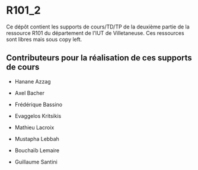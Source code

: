 # R101_2


Ce dépôt contient les supports de cours/TD/TP de la deuxième partie de la ressource R101 du département de l'IUT de Villetaneuse. Ces ressources sont libres mais sous copy left.

## Contributeurs pour la réalisation de ces supports de cours

* Hanane Azzag

* Axel Bacher

* Frédérique Bassino

* Evaggelos Kritsikis

* Mathieu Lacroix

* Mustapha Lebbah

* Bouchaïb Lemaire

* Guillaume Santini
